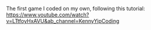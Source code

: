 The first game I coded on my own, following this tutorial: https://www.youtube.com/watch?v=LTtfoyHxAVU&ab_channel=KennyYipCoding
